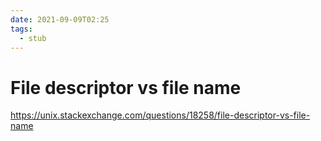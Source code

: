 ```yaml
---
date: 2021-09-09T02:25
tags: 
  - stub
---
```


# File descriptor vs file name

https://unix.stackexchange.com/questions/18258/file-descriptor-vs-file-name
